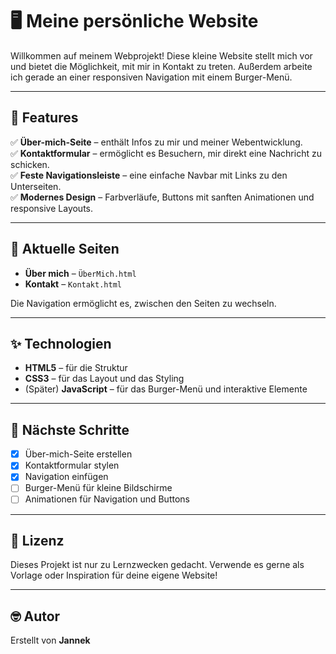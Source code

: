 # 🖥️ Meine persönliche Website

Willkommen auf meinem Webprojekt! Diese kleine Website stellt mich vor und bietet die Möglichkeit, mit mir in Kontakt zu treten. Außerdem arbeite ich gerade an einer responsiven Navigation mit einem Burger-Menü.

---

## 🚀 Features

✅ **Über-mich-Seite** – enthält Infos zu mir und meiner Webentwicklung.  
✅ **Kontaktformular** – ermöglicht es Besuchern, mir direkt eine Nachricht zu schicken.  
✅ **Feste Navigationsleiste** – eine einfache Navbar mit Links zu den Unterseiten.  
✅ **Modernes Design** – Farbverläufe, Buttons mit sanften Animationen und responsive Layouts.

---

## 🔗 Aktuelle Seiten

- **Über mich** – `ÜberMich.html`
- **Kontakt** – `Kontakt.html`

Die Navigation ermöglicht es, zwischen den Seiten zu wechseln.

---

## ✨ Technologien

- **HTML5** – für die Struktur
- **CSS3** – für das Layout und das Styling
- (Später) **JavaScript** – für das Burger-Menü und interaktive Elemente

---

## 📌 Nächste Schritte

- [x] Über-mich-Seite erstellen  
- [x] Kontaktformular stylen  
- [x] Navigation einfügen  
- [ ] Burger-Menü für kleine Bildschirme  
- [ ] Animationen für Navigation und Buttons

---

## 📝 Lizenz

Dieses Projekt ist nur zu Lernzwecken gedacht. Verwende es gerne als Vorlage oder Inspiration für deine eigene Website!

---

## 🤓 Autor

Erstellt von **Jannek**
